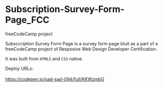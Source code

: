 # Subscription-Survey-Form-Page_FCC
freeCodeCamp project


Subsccription Survey Form Page is a survey form page bluit as a part of a freeCodeCamp project of Resposive Web Design Developer Certification.

It was built from `HTML5` and `CSS` native.

Deploy URLs: <br>
 <br>
 https://codepen.io/sad-sad-094/full/KKWzmbG
